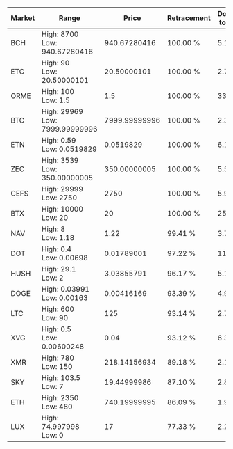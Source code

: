 | Market | Range | Price| Retracement | Doubles to 50% |
| --- | --- | --- | --- | --- |
| BCH | High: 8700<br />Low: 940.67280416 | 940.67280416 | 100.00 % | 5.12 |
| ETC | High: 90<br />Low: 20.50000101 | 20.50000101 | 100.00 % | 2.70 |
| ORME | High: 100<br />Low: 1.5 | 1.5 | 100.00 % | 33.83 |
| BTC | High: 29969<br />Low: 7999.99999996 | 7999.99999996 | 100.00 % | 2.37 |
| ETN | High: 0.59<br />Low: 0.0519829 | 0.0519829 | 100.00 % | 6.17 |
| ZEC | High: 3539<br />Low: 350.00000005 | 350.00000005 | 100.00 % | 5.56 |
| CEFS | High: 29999<br />Low: 2750 | 2750 | 100.00 % | 5.95 |
| BTX | High: 10000<br />Low: 20 | 20 | 100.00 % | 250.50 |
| NAV | High: 8<br />Low: 1.18 | 1.22 | 99.41 % | 3.76 |
| DOT | High: 0.4<br />Low: 0.00698 | 0.01789001 | 97.22 % | 11.37 |
| HUSH | High: 29.1<br />Low: 2 | 3.03855791 | 96.17 % | 5.12 |
| DOGE | High: 0.03991<br />Low: 0.00163 | 0.00416169 | 93.39 % | 4.99 |
| LTC | High: 600<br />Low: 90 | 125 | 93.14 % | 2.76 |
| XVG | High: 0.5<br />Low: 0.00600248 | 0.04 | 93.12 % | 6.33 |
| XMR | High: 780<br />Low: 150 | 218.14156934 | 89.18 % | 2.13 |
| SKY | High: 103.5<br />Low: 7 | 19.44999986 | 87.10 % | 2.84 |
| ETH | High: 2350<br />Low: 480 | 740.19999995 | 86.09 % | 1.91 |
| LUX | High: 74.997998<br />Low: 0 | 17 | 77.33 % | 2.21 |
